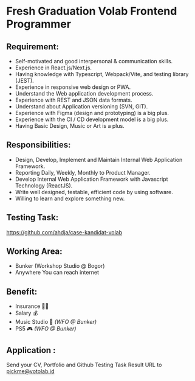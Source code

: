 # Fresh Graduation Volab Frontend Programmer

## Requirement:
- Self-motivated and good interpersonal & communication skills.
- Experience in React.js/Next.js.
- Having knowledge with Typescript, Webpack/Vite, and testing library (JEST).
- Experience in responsive web design or PWA.
- Understand the Web application development process.
- Experience with REST and JSON data formats.
- Understand about Application versioning (SVN, GIT).
- Experience with Figma (design and prototyping) is a big plus.
- Experience with the CI / CD development model is a big plus.
- Having Basic Design, Music or Art is a plus.

## Responsibilities:
- Design, Develop, Implement and Maintain Internal Web Application Framework.
- Reporting Daily, Weekly, Monthly to Product Manager.
- Develop Internal Web Application Framework with Javascript Technology (ReactJS).
- Write well designed, testable, efficient code by using software.
- Willing to learn and explore something new.

## Testing Task:
https://github.com/ahdja/case-kandidat-volab

## Working Area:
- Bunker (Workshop Studio @ Bogor)
- Anywhere You can reach internet

## Benefit:
- Insurance 🧑‍⚕️
- Salary 💰
- Music Studio 🎸 *(WFO @ Bunker)*
- PS5 🎮 *(WFO @ Bunker)*

## Application :
Send your CV, Portfolio and Github Testing Task Result URL to pickme@votolab.id
